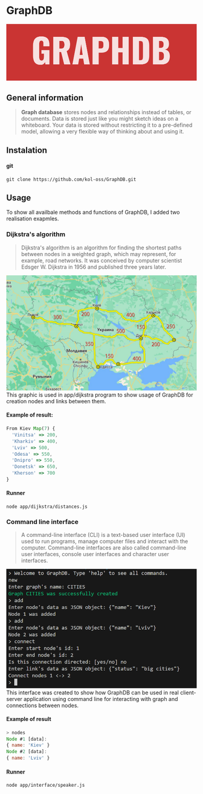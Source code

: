 # GraphDB
![](images/graphdb.png)
## General information
> __Graph database__ stores nodes and relationships instead of tables, or documents. Data is stored just like you might sketch ideas on a whiteboard. Your data is stored without restricting it to a pre-defined model, allowing a very flexible way of thinking about and using it.
## Instalation
#### git
```
git clone https://github.com/kol-oss/GraphDB.git
```
## Usage
To show all availbale methods and functions of GraphDB, I added two realisation exapmles. 
### Dijkstra's algorithm
> Dijkstra's algorithm is an algorithm for finding the shortest paths between nodes in a weighted graph, which may represent, for example, road networks. It was conceived by computer scientist Edsger W. Dijkstra in 1956 and published three years later.

![](images/dijkstra.jpg)
This graphic is used in app/dijkstra program to show usage of GraphDB for creation nodes and links between them.
#### Example of result:
``` js
From Kiev Map(7) {
  'Vinitsa' => 200,
  'Kharkiv' => 400,
  'Lviv' => 500,
  'Odesa' => 550,
  'Dnipro' => 550,
  'Donetsk' => 650,
  'Kherson' => 700
}
```
#### Runner
```
node app/dijkstra/distances.js
```
### Command line interface
> A command-line interface (CLI) is a text-based user interface (UI) used to run programs, manage computer files and interact with the computer. Command-line interfaces are also called command-line user interfaces, console user interfaces and character user interfaces.

![](images/cli.png)
This interface was created to show how GraphDB can be used in real client-server application using command line for interacting with graph and connections between nodes.
#### Example of result
``` js
> nodes
Node #1 [data]:
{ name: 'Kiev' }
Node #2 [data]:
{ name: 'Lviv' }
```
#### Runner
```
node app/interface/speaker.js
```